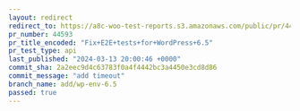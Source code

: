 ```yaml
---
layout: redirect
redirect_to: https://a8c-woo-test-reports.s3.amazonaws.com/public/pr/44593/api/index.html
pr_number: 44593
pr_title_encoded: "Fix+E2E+tests+for+WordPress+6.5"
pr_test_type: api
last_published: "2024-03-13 20:00:46 +0000"
commit_sha: 2a2eec9d4c63783f0a4f4442bc3a4450e3cd8d86
commit_message: "add timeout"
branch_name: add/wp-env-6.5
passed: true
---
```


